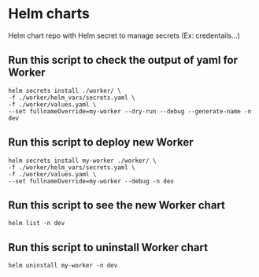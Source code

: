 # Helm charts
Helm chart repo with Helm secret to manage secrets (Ex: credentails...)

## Run this script to check the output of yaml for Worker
```
helm secrets install ./worker/ \
-f ./worker/helm_vars/secrets.yaml \
-f ./worker/values.yaml \
--set fullnameOverride=my-worker --dry-run --debug --generate-name -n dev
```

## Run this script to deploy new Worker
```
helm secrets install my-worker ./worker/ \
-f ./worker/helm_vars/secrets.yaml \
-f ./worker/values.yaml \
--set fullnameOverride=my-worker --debug -n dev
```

## Run this script to see the new Worker chart
```
helm list -n dev
```

## Run this script to uninstall Worker chart
```
helm uninstall my-worker -n dev
```
